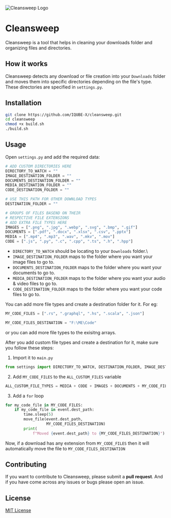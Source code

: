 ![Cleansweep Logo](https://i.ibb.co/ky2y99F/Untitled-design.png)

# Cleansweep

Cleansweep is a tool that helps in cleaning your downloads folder and organizing files and directories.

## How it works

Cleansweep detects any download or file creation into your `Downloads` folder and moves them into specific directories depending on the file's type. These directories are specified in `settings.py`.

## Installation

```bash
git clone https://github.com/IQUBE-X/cleansweep.git
cd cleansweep
chmod +x build.sh
./build.sh
```

## Usage

Open `settings.py` and add the required data:

```py
# ADD CUSTOM DIRECTORIES HERE
DIRECTORY_TO_WATCH = ""
IMAGE_DESTINATION_FOLDER = ""
DOCUMENTS_DESTINATION_FOLDER = ""
MEDIA_DESTINATION_FOLDER = ""
CODE_DESTINATION_FOLDER = ""

# USE THIS PATH FOR OTHER DOWNLOAD TYPES
DESTINATION_FOLDER = ""

# GROUPS OF FILES BASEND ON THEIR
# RESPECTIVE FILE EXTENSIONS
# ADD EXTRA FILE TYPES HERE
IMAGES = [".png", ".jpg", ".webp", ".svg", ".bmp", ".gif"]
DOCUMENTS = [".pdf", ".docx", ".xlsx", ".csv", ".pptx"]
MEDIA = [".mp4", ".mp3", ".wav", ".mkv", ".mov"]
CODE = [".js", ".py", ".c", ".cpp", ".ts", ".h", ".hpp"]
```

- `DIRECTORY_TO_WATCH` should be locating to your `Downloads` folder.\
- `IMAGE_DESTINATION_FOLDER` maps to the folder where you want your image files to go to.
- `DOCUMENTS_DESTINATION_FOLDER` maps to the folder where you want your documents to go to.
- `MEDIA_DESTINATION_FOLDER` maps to the folder where you want your audio & video files to go to.
- `CODE_DESTINATION_FOLDER` maps to the folder where you want your code files to go to.

You can add more file types and create a destination folder for it. For eg:

```py
MY_CODE_FILES = [".rs", ".graphql", ".hs", ".scala", ".json"]

MY_CODE_FILES_DESTINATION = "F:\ME\Code"
```

or you can add more file types to the exisitng arrays.

After you add custom file types and create a destination for it, make sure you follow these steps:

1. Import it to `main.py`

```py
from settings import DIRECTORY_TO_WATCH, DESTINATION_FOLDER, IMAGE_DESTINATION_FOLDER, CODE_DESTINATION_FOLDER, MEDIA_DESTINATION_FOLDER, DOCUMENTS_DESTINATION_FOLDER, MEDIA, IMAGES, DOCUMENTS, CODE, MY_CODE_FILES, MY_CODE_FILES_DESTINATION
```

2. Add `MY_CODE_FILES` to the `ALL_CUSTOM_FILES` variable

```py
ALL_CUSTOM_FILE_TYPES = MEDIA + CODE + IMAGES + DOCUMENTS + MY_CODE_FILES
```

3. Add a `for` loop

```py
for my_code_file in MY_CODE_FILES:
    if my_code_file in event.dest_path:
        time.sleep(5)
        move_file(event.dest_path,
                  MY_CODE_FILES_DESTINATION)
        print(
            f"Moved {event.dest_path} to {MY_CODE_FILES_DESTINATION}")
```

Now, if a download has any extension from `MY_CODE_FILES` then it will automatically move the file to `MY_CODE_FILES_DESTINATION`

## Contributing

If you want to contribute to Cleansweep, please submit a **pull request**. And if you have come across any issues or bugs please open an issue.

## License

[MIT License](https://opensource.org/licenses/MIT)
